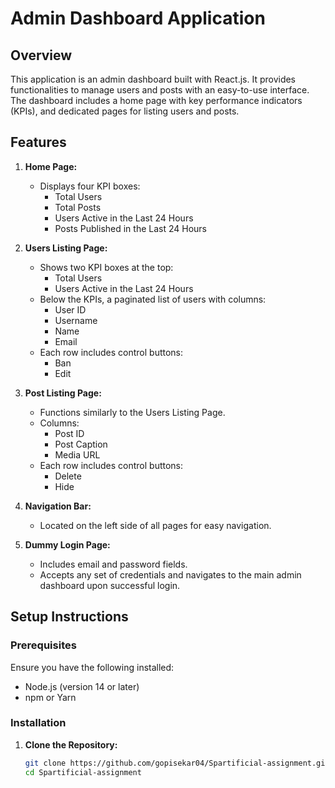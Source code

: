# Admin Dashboard Application

## Overview

This application is an admin dashboard built with React.js. It provides functionalities to manage users and posts with an easy-to-use interface. The dashboard includes a home page with key performance indicators (KPIs), and dedicated pages for listing users and posts.

## Features

1. **Home Page:**
   - Displays four KPI boxes:
     - Total Users
     - Total Posts
     - Users Active in the Last 24 Hours
     - Posts Published in the Last 24 Hours

2. **Users Listing Page:**
   - Shows two KPI boxes at the top:
     - Total Users
     - Users Active in the Last 24 Hours
   - Below the KPIs, a paginated list of users with columns:
     - User ID
     - Username
     - Name
     - Email
   - Each row includes control buttons:
     - Ban
     - Edit

3. **Post Listing Page:**
   - Functions similarly to the Users Listing Page.
   - Columns:
     - Post ID
     - Post Caption
     - Media URL
   - Each row includes control buttons:
     - Delete
     - Hide

4. **Navigation Bar:**
   - Located on the left side of all pages for easy navigation.

5. **Dummy Login Page:**
   - Includes email and password fields.
   - Accepts any set of credentials and navigates to the main admin dashboard upon successful login.

## Setup Instructions

### Prerequisites

Ensure you have the following installed:
- Node.js (version 14 or later)
- npm or Yarn

### Installation

1. **Clone the Repository:**

   ```bash
   git clone https://github.com/gopisekar04/Spartificial-assignment.git
   cd Spartificial-assignment
